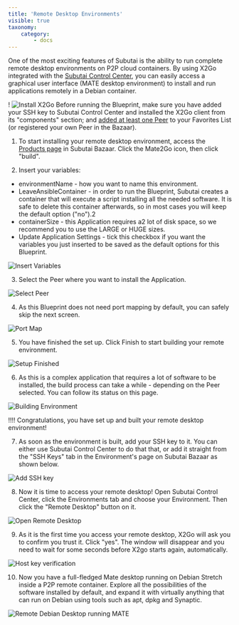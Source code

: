 ```yaml
---
title: 'Remote Desktop Environments'
visible: true
taxonomy:
    category:
        - docs
---
```


One of the most exciting features of Subutai is the ability to run complete remote desktop environments on P2P cloud containers. By using X2Go integrated with the [Subutai Control Center](../../../../software-components/control-center), you can easily access a graphical user interface (MATE desktop environment) to install and run applications remotely in a Debian container.

! ![Install X2Go](x2go-cc.png?classes=image-right) Before running the Blueprint, make sure you have added your SSH key to Subutai Control Center and installed the X2Go client from its "components" section; and [added at least one Peer](../select-peers) to your Favorites List (or registered your own Peer in the Bazaar).

1. To start installing your remote desktop environment, access the [Products page](https://bazaar.subutai.io/products) in Subutai Bazaar. Click the Mate2Go icon, then click "build".

2. Insert your variables:

- environmentName - how you want to name this environment.
- LeaveAnsibleContainer - in order to run the Blueprint, Subutai creates a container that will execute a script installing all the needed software. It is safe to delete this container afterwards, so in most cases you will keep the default option ("no").2
- containerSize - this Application requires a2 lot of disk space, so we recommend you to use the LARGE or HUGE sizes. 
- Update Application Settings - tick this checkbox if you want the variables you just inserted to be saved as the default options for this Blueprint.

![Insert Variables](insert-variables.png)

3. Select the Peer where you want to install the Application.

![Select Peer](select-peer.png)

4. As this Blueprint does not need port mapping by default, you can safely skip the next screen.

![Port Map](port-map.png)

5. You have finished the set up. Click Finish to start building your remote environment.

![Setup Finished](finish-setup.png)

6. As this is a complex application that requires a lot of software to be installed, the build process can take a while - depending on the Peer selected. You can follow its status on this page. 

![Building Environment](building.png)

!!!! Congratulations, you have set up and built your remote desktop environment!

7. As soon as the environment is built, add your SSH key to it. You can either use Subutai Control Center to do that that, or add it straight from the "SSH Keys" tab in the Environment's page on Subutai Bazaar as shown below.

![Add SSH key](add-ssh.png)

8. Now it is time to access your remote desktop! Open Subutai Control Center, click the Environments tab and choose your Environment. Then click the "Remote Desktop" button on it.

![Open Remote Desktop](remote-desktop.png)

9. As it is the first time you access your remote desktop, X2Go will ask you to confirm you trust it. Click "yes". The window will disappear and you need to wait for some seconds before X2go starts again, automatically.

![Host key verification](host-key.png)

10. Now you have a full-fledged Mate desktop running on Debian Stretch inside a P2P remote container. Explore all the possibilities of the software installed by default, and expand it with virtually anything that can run on Debian using tools such as apt, dpkg and Synaptic.

![Remote Debian Desktop running MATE](remote-mate.png)


